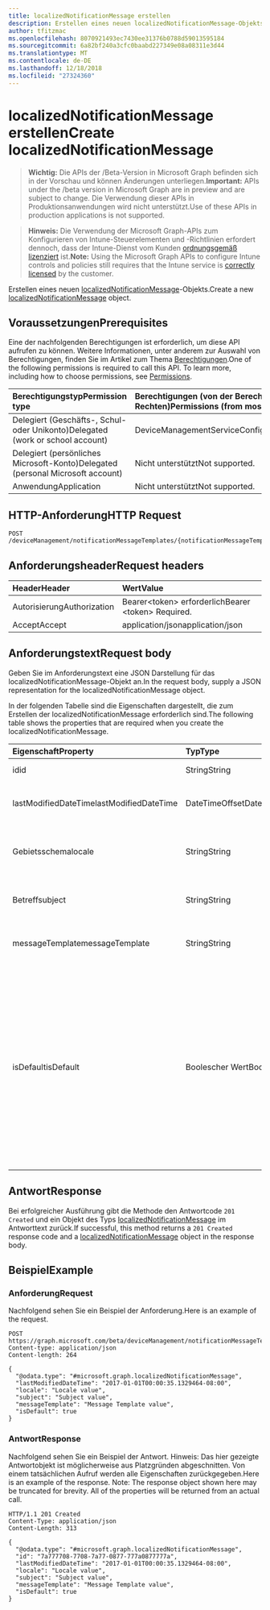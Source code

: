 ```yaml
---
title: localizedNotificationMessage erstellen
description: Erstellen eines neuen localizedNotificationMessage-Objekts.
author: tfitzmac
ms.openlocfilehash: 8070921493ec7430ee31376b0788d59013595184
ms.sourcegitcommit: 6a82bf240a3cfc0baabd227349e08a08311e3d44
ms.translationtype: MT
ms.contentlocale: de-DE
ms.lasthandoff: 12/18/2018
ms.locfileid: "27324360"
---
```

# <a name="create-localizednotificationmessage"></a><span data-ttu-id="fde43-103">localizedNotificationMessage erstellen</span><span class="sxs-lookup"><span data-stu-id="fde43-103">Create localizedNotificationMessage</span></span>

> <span data-ttu-id="fde43-104">**Wichtig:** Die APIs der /Beta-Version in Microsoft Graph befinden sich in der Vorschau und können Änderungen unterliegen.</span><span class="sxs-lookup"><span data-stu-id="fde43-104">**Important:** APIs under the /beta version in Microsoft Graph are in preview and are subject to change.</span></span> <span data-ttu-id="fde43-105">Die Verwendung dieser APIs in Produktionsanwendungen wird nicht unterstützt.</span><span class="sxs-lookup"><span data-stu-id="fde43-105">Use of these APIs in production applications is not supported.</span></span>

> <span data-ttu-id="fde43-106">**Hinweis:** Die Verwendung der Microsoft Graph-APIs zum Konfigurieren von Intune-Steuerelementen und -Richtlinien erfordert dennoch, dass der Intune-Dienst vom Kunden [ordnungsgemäß lizenziert](https://go.microsoft.com/fwlink/?linkid=839381) ist.</span><span class="sxs-lookup"><span data-stu-id="fde43-106">**Note:** Using the Microsoft Graph APIs to configure Intune controls and policies still requires that the Intune service is [correctly licensed](https://go.microsoft.com/fwlink/?linkid=839381) by the customer.</span></span>

<span data-ttu-id="fde43-107">Erstellen eines neuen [localizedNotificationMessage](../resources/intune-notification-localizednotificationmessage.md)-Objekts.</span><span class="sxs-lookup"><span data-stu-id="fde43-107">Create a new [localizedNotificationMessage](../resources/intune-notification-localizednotificationmessage.md) object.</span></span>
## <a name="prerequisites"></a><span data-ttu-id="fde43-108">Voraussetzungen</span><span class="sxs-lookup"><span data-stu-id="fde43-108">Prerequisites</span></span>
<span data-ttu-id="fde43-p102">Eine der nachfolgenden Berechtigungen ist erforderlich, um diese API aufrufen zu können. Weitere Informationen, unter anderem zur Auswahl von Berechtigungen, finden Sie im Artikel zum Thema [Berechtigungen](/graph/permissions-reference).</span><span class="sxs-lookup"><span data-stu-id="fde43-p102">One of the following permissions is required to call this API. To learn more, including how to choose permissions, see [Permissions](/graph/permissions-reference).</span></span>

|<span data-ttu-id="fde43-111">Berechtigungstyp</span><span class="sxs-lookup"><span data-stu-id="fde43-111">Permission type</span></span>|<span data-ttu-id="fde43-112">Berechtigungen (von der Berechtigung mit den meisten Rechten zu der mit den wenigsten Rechten)</span><span class="sxs-lookup"><span data-stu-id="fde43-112">Permissions (from most to least privileged)</span></span>|
|:---|:---|
|<span data-ttu-id="fde43-113">Delegiert (Geschäfts-, Schul- oder Unikonto)</span><span class="sxs-lookup"><span data-stu-id="fde43-113">Delegated (work or school account)</span></span>|<span data-ttu-id="fde43-114">DeviceManagementServiceConfig.ReadWrite.All</span><span class="sxs-lookup"><span data-stu-id="fde43-114">DeviceManagementServiceConfig.ReadWrite.All</span></span>|
|<span data-ttu-id="fde43-115">Delegiert (persönliches Microsoft-Konto)</span><span class="sxs-lookup"><span data-stu-id="fde43-115">Delegated (personal Microsoft account)</span></span>|<span data-ttu-id="fde43-116">Nicht unterstützt</span><span class="sxs-lookup"><span data-stu-id="fde43-116">Not supported.</span></span>|
|<span data-ttu-id="fde43-117">Anwendung</span><span class="sxs-lookup"><span data-stu-id="fde43-117">Application</span></span>|<span data-ttu-id="fde43-118">Nicht unterstützt</span><span class="sxs-lookup"><span data-stu-id="fde43-118">Not supported.</span></span>|

## <a name="http-request"></a><span data-ttu-id="fde43-119">HTTP-Anforderung</span><span class="sxs-lookup"><span data-stu-id="fde43-119">HTTP Request</span></span>
<!-- {
  "blockType": "ignored"
}
-->
``` http
POST /deviceManagement/notificationMessageTemplates/{notificationMessageTemplateId}/localizedNotificationMessages
```

## <a name="request-headers"></a><span data-ttu-id="fde43-120">Anforderungsheader</span><span class="sxs-lookup"><span data-stu-id="fde43-120">Request headers</span></span>
|<span data-ttu-id="fde43-121">Header</span><span class="sxs-lookup"><span data-stu-id="fde43-121">Header</span></span>|<span data-ttu-id="fde43-122">Wert</span><span class="sxs-lookup"><span data-stu-id="fde43-122">Value</span></span>|
|:---|:---|
|<span data-ttu-id="fde43-123">Autorisierung</span><span class="sxs-lookup"><span data-stu-id="fde43-123">Authorization</span></span>|<span data-ttu-id="fde43-124">Bearer&lt;token&gt; erforderlich</span><span class="sxs-lookup"><span data-stu-id="fde43-124">Bearer &lt;token&gt; Required.</span></span>|
|<span data-ttu-id="fde43-125">Accept</span><span class="sxs-lookup"><span data-stu-id="fde43-125">Accept</span></span>|<span data-ttu-id="fde43-126">application/json</span><span class="sxs-lookup"><span data-stu-id="fde43-126">application/json</span></span>|

## <a name="request-body"></a><span data-ttu-id="fde43-127">Anforderungstext</span><span class="sxs-lookup"><span data-stu-id="fde43-127">Request body</span></span>
<span data-ttu-id="fde43-128">Geben Sie im Anforderungstext eine JSON Darstellung für das localizedNotificationMessage-Objekt an.</span><span class="sxs-lookup"><span data-stu-id="fde43-128">In the request body, supply a JSON representation for the localizedNotificationMessage object.</span></span>

<span data-ttu-id="fde43-129">In der folgenden Tabelle sind die Eigenschaften dargestellt, die zum Erstellen der localizedNotificationMessage erforderlich sind.</span><span class="sxs-lookup"><span data-stu-id="fde43-129">The following table shows the properties that are required when you create the localizedNotificationMessage.</span></span>

|<span data-ttu-id="fde43-130">Eigenschaft</span><span class="sxs-lookup"><span data-stu-id="fde43-130">Property</span></span>|<span data-ttu-id="fde43-131">Typ</span><span class="sxs-lookup"><span data-stu-id="fde43-131">Type</span></span>|<span data-ttu-id="fde43-132">Beschreibung</span><span class="sxs-lookup"><span data-stu-id="fde43-132">Description</span></span>|
|:---|:---|:---|
|<span data-ttu-id="fde43-133">id</span><span class="sxs-lookup"><span data-stu-id="fde43-133">id</span></span>|<span data-ttu-id="fde43-134">String</span><span class="sxs-lookup"><span data-stu-id="fde43-134">String</span></span>|<span data-ttu-id="fde43-135">Schlüssel der Entität</span><span class="sxs-lookup"><span data-stu-id="fde43-135">Key of the entity.</span></span>|
|<span data-ttu-id="fde43-136">lastModifiedDateTime</span><span class="sxs-lookup"><span data-stu-id="fde43-136">lastModifiedDateTime</span></span>|<span data-ttu-id="fde43-137">DateTimeOffset</span><span class="sxs-lookup"><span data-stu-id="fde43-137">DateTimeOffset</span></span>|<span data-ttu-id="fde43-138">Datum und Uhrzeit der letzten Änderung des Objekts.</span><span class="sxs-lookup"><span data-stu-id="fde43-138">DateTime the object was last modified.</span></span>|
|<span data-ttu-id="fde43-139">Gebietsschema</span><span class="sxs-lookup"><span data-stu-id="fde43-139">locale</span></span>|<span data-ttu-id="fde43-140">String</span><span class="sxs-lookup"><span data-stu-id="fde43-140">String</span></span>|<span data-ttu-id="fde43-141">Das Gebietsschema für das diese Nachricht bestimmt ist.</span><span class="sxs-lookup"><span data-stu-id="fde43-141">The Locale for which this message is destined.</span></span>|
|<span data-ttu-id="fde43-142">Betreff</span><span class="sxs-lookup"><span data-stu-id="fde43-142">subject</span></span>|<span data-ttu-id="fde43-143">String</span><span class="sxs-lookup"><span data-stu-id="fde43-143">String</span></span>|<span data-ttu-id="fde43-144">Die Vorlage für den Betreff der Nachricht.</span><span class="sxs-lookup"><span data-stu-id="fde43-144">The Message Template Subject.</span></span>|
|<span data-ttu-id="fde43-145">messageTemplate</span><span class="sxs-lookup"><span data-stu-id="fde43-145">messageTemplate</span></span>|<span data-ttu-id="fde43-146">String</span><span class="sxs-lookup"><span data-stu-id="fde43-146">String</span></span>|<span data-ttu-id="fde43-147">Die Vorlage für den Inhalt der Nachricht.</span><span class="sxs-lookup"><span data-stu-id="fde43-147">The Message Template content.</span></span>|
|<span data-ttu-id="fde43-148">isDefault</span><span class="sxs-lookup"><span data-stu-id="fde43-148">isDefault</span></span>|<span data-ttu-id="fde43-149">Boolescher Wert</span><span class="sxs-lookup"><span data-stu-id="fde43-149">Boolean</span></span>|<span data-ttu-id="fde43-150">Die Kennzeichnung gibt an, ob dies das Standard-Gebietsschema für die Fallbacksprache ist.</span><span class="sxs-lookup"><span data-stu-id="fde43-150">Flag to indicate whether or not this is the default locale for language fallback.</span></span> <span data-ttu-id="fde43-151">Dieser Kennzeichnung kann nur festgelegt werden.</span><span class="sxs-lookup"><span data-stu-id="fde43-151">This flag can only be set.</span></span> <span data-ttu-id="fde43-152">Um die Festlegung aufzuheben, setzen Sie diese Eigenschaft bei einer anderen lokalisierten Benachrichtigung auf „true“.</span><span class="sxs-lookup"><span data-stu-id="fde43-152">To unset, set this property to true on another Localized Notification Message.</span></span>|



## <a name="response"></a><span data-ttu-id="fde43-153">Antwort</span><span class="sxs-lookup"><span data-stu-id="fde43-153">Response</span></span>
<span data-ttu-id="fde43-154">Bei erfolgreicher Ausführung gibt die Methode den Antwortcode `201 Created` und ein Objekt des Typs [localizedNotificationMessage](../resources/intune-notification-localizednotificationmessage.md) im Antworttext zurück.</span><span class="sxs-lookup"><span data-stu-id="fde43-154">If successful, this method returns a `201 Created` response code and a [localizedNotificationMessage](../resources/intune-notification-localizednotificationmessage.md) object in the response body.</span></span>

## <a name="example"></a><span data-ttu-id="fde43-155">Beispiel</span><span class="sxs-lookup"><span data-stu-id="fde43-155">Example</span></span>
### <a name="request"></a><span data-ttu-id="fde43-156">Anforderung</span><span class="sxs-lookup"><span data-stu-id="fde43-156">Request</span></span>
<span data-ttu-id="fde43-157">Nachfolgend sehen Sie ein Beispiel der Anforderung.</span><span class="sxs-lookup"><span data-stu-id="fde43-157">Here is an example of the request.</span></span>
``` http
POST https://graph.microsoft.com/beta/deviceManagement/notificationMessageTemplates/{notificationMessageTemplateId}/localizedNotificationMessages
Content-type: application/json
Content-length: 264

{
  "@odata.type": "#microsoft.graph.localizedNotificationMessage",
  "lastModifiedDateTime": "2017-01-01T00:00:35.1329464-08:00",
  "locale": "Locale value",
  "subject": "Subject value",
  "messageTemplate": "Message Template value",
  "isDefault": true
}
```

### <a name="response"></a><span data-ttu-id="fde43-158">Antwort</span><span class="sxs-lookup"><span data-stu-id="fde43-158">Response</span></span>
<span data-ttu-id="fde43-p104">Nachfolgend sehen Sie ein Beispiel der Antwort. Hinweis: Das hier gezeigte Antwortobjekt ist möglicherweise aus Platzgründen abgeschnitten. Von einem tatsächlichen Aufruf werden alle Eigenschaften zurückgegeben.</span><span class="sxs-lookup"><span data-stu-id="fde43-p104">Here is an example of the response. Note: The response object shown here may be truncated for brevity. All of the properties will be returned from an actual call.</span></span>
``` http
HTTP/1.1 201 Created
Content-Type: application/json
Content-Length: 313

{
  "@odata.type": "#microsoft.graph.localizedNotificationMessage",
  "id": "7a777708-7708-7a77-0877-777a0877777a",
  "lastModifiedDateTime": "2017-01-01T00:00:35.1329464-08:00",
  "locale": "Locale value",
  "subject": "Subject value",
  "messageTemplate": "Message Template value",
  "isDefault": true
}
```





